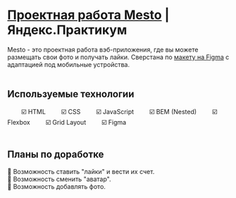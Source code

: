 # [Проектная работа Mesto](https://wskymike.github.io/mesto/) | Яндекс.Практикум

Mesto - это проектная работа вэб-приложения, где вы можете размещать свои фото и получать лайки. Сверстана по  [макету на Figma](https://www.figma.com/file/2cn9N9jSkmxD84oJik7xL7/JavaScript.-Sprint-4) с адаптацией под мобильные устройства.
<br>
<br>
## Используемые технологии
&nbsp; &nbsp;&nbsp;&nbsp;&nbsp;&nbsp; ☑️ HTML
&nbsp; &nbsp;&nbsp;&nbsp;&nbsp;&nbsp; ☑️ CSS
&nbsp; &nbsp;&nbsp;&nbsp;&nbsp;&nbsp; ☑️ JavaScript
&nbsp; &nbsp;&nbsp;&nbsp;&nbsp;&nbsp; ☑️ BEM (Nested)
&nbsp; &nbsp;&nbsp;&nbsp;&nbsp;&nbsp; ☑️ Flexbox
&nbsp; &nbsp;&nbsp;&nbsp;&nbsp;&nbsp; ☑️ Grid Layout
&nbsp; &nbsp;&nbsp;&nbsp;&nbsp;&nbsp; ☑️ Figma
<br>
<br>
## Планы по доработке
🔲 Возможность ставить "лайки" и вести их счет.<br>
🔲 Возможность сменить "аватар".<br>
🔲 Возможность добавлять фото.

